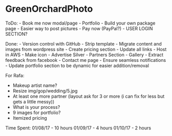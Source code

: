 # GreenOrchardPhoto

ToDo:
	- Book me now modal/page
	- Portfolio
	- Build your own package page
	- Easier way to post pictures
	- Pay now (PayPal?)
	- USER LOGIN SECTION?

Done:
	- Version control with GitHub
	- Strip template
	- Migrate content and images from wordpress site
	- Create pricing section
	- Update all links
	- Host in AWS
	- Make icon
	- Advertise Silver
	- Partners Section
	- Gallery
	- Extract feedback from facebook
	- Contact me page
		- Ensure seamless notifications
	- Update portfolio section to be dynamic for easier addition/removal

For Rafa:
- Makeup artist name?
- Resize img/gop/wedding/5.jpg
- At least one more partner (layout ask for 3 or more (i can fix for less but gets a little messy))
- What is your process?
- 9 images for portfolio?
- Itemized pricing


Time Spent:
	01/08/17 -  10 hours
	01/09/17 -   4 hours
	01/10/17 -   2 hours



